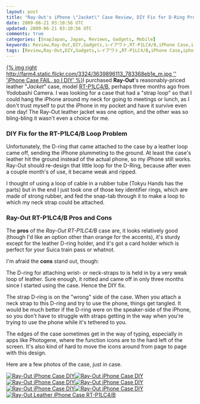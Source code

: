 ```yaml
---           
layout: post
title: "Ray-Out's iPhone \"Jacket\" Case Review, DIY Fix for D-Ring Problem"
date: 2009-06-21 03:10:56 UTC
updated: 2009-06-21 03:10:56 UTC
comments: true
categories: [SnapJapan, Japan, Reviews, Gadgets, Mobile]
keywords: Review,Ray-Out,DIY,Gadgets,レイアウト,RT-P1LC4/B,iPhone Case,iphone
tags: [Review,Ray-Out,DIY,Gadgets,レイアウト,RT-P1LC4/B,iPhone Case,iphone]
---
```

 


[{% img right http://farm4.static.flickr.com/3324/3639896113_783368eb1e_m.jpg '' 'iPhone Case FAIL, so I DIY' %}](http://www.flickr.com/photos/81796435@N00/3639896113 "View 'iPhone Case FAIL, so I DIY' on Flickr.com")I purchased **Ray-Out**'s reasonably-priced leather "_Jacket_" case, model [RT-P1LC4/B](http://www.ray-out.co.jp/products/p1lc4/), perhaps three months ago from Yodobashi Camera. I was looking for a case that had a "strap loop" so that I could hang the iPhone around my neck for going to meetings or lunch, as I don't trust myself to put the iPhone in my pocket and have it survive even one day! The Ray-Out leather jacket was one option, and the other was so bling-bling it wasn't even a choice for me. 




### DIY Fix for the RT-P1LC4/B Loop Problem






Unfortunately, the D-ring that came attached to the case by a leather loop came off, sending the iPhone plummeting to the ground. At least the case's leather hit the ground instead of the actual phone, so my iPhone still works. Ray-Out should re-design that little loop for the D-Ring, because after even a couple month's of use, it became weak and ripped. 




I thought of using a loop of cable in a rubber tube (Tokyu Hands has the parts) but in the end I just took one of those key identifier rings, which are made of strong rubber, and fed the snap-tab through it to make a loop to which my neck strap could be attached. 




### Ray-Out RT-P1LC4/B Pros and Cons






The **pros** of the _Ray-Out RT-P1LC4/B_ case are, it looks relatively good (though I'd like an option other than orange for the accents), it's sturdy except for the leather D-ring holder, and it's got a card holder which is perfect for your Suica train pass or whatnot. 




I'm afraid the **cons** stand out, though: 









The D-ring for attaching wrist- or neck-straps to is held in by a very weak loop of leather. Sure enough, it rotted and came off in only three months since I started using the case. Hence the DIY fix.




The strap D-ring is on the "wrong" side of the case. When you attach a neck strap to this D-ring and try to use the phone, things get tangled. It would be much better if the D-ring were on the speaker-side of the iPhone, so you don't have to struggle with straps getting in the way when you're trying to use the phone while it's tethered to you.




The edges of the case sometimes get in the way of typing, especially in apps like Photogene, where the function icons are to the hard left of the screen. It's also kind of hard to move the icons around from page to page with this design.









Here are a few photos of the case, just in case.




[![Ray-Out iPhone Case DIY](http://farm4.static.flickr.com/3639/3645881200_85c6dd8572_s.jpg)](http://www.flickr.com/photos/81796435@N00/3645881200 "View 'Ray-Out iPhone Case DIY' on Flickr.com")[![Ray-Out iPhone Case DIY](http://farm4.static.flickr.com/3662/3645880398_73e2c82a6b_s.jpg)](http://www.flickr.com/photos/81796435@N00/3645880398 "View 'Ray-Out iPhone Case DIY' on Flickr.com")[![Ray-Out iPhone Case DIY](http://farm4.static.flickr.com/3648/3645071385_6c493e2ef5_s.jpg)](http://www.flickr.com/photos/81796435@N00/3645071385 "View 'Ray-Out iPhone Case DIY' on Flickr.com")[![Ray-Out iPhone Case DIY](http://farm4.static.flickr.com/3343/3645070657_64d0e09e32_s.jpg)](http://www.flickr.com/photos/81796435@N00/3645070657 "View 'Ray-Out iPhone Case DIY' on Flickr.com")[![Ray-Out iPhone Case DIY](http://farm4.static.flickr.com/3601/3645069947_e3e8cea67b_s.jpg)](http://www.flickr.com/photos/81796435@N00/3645069947 "View 'Ray-Out iPhone Case DIY' on Flickr.com")[![Ray-Out iPhone Case DIY](http://farm4.static.flickr.com/3660/3645069155_1fab18c8d8_s.jpg)](http://www.flickr.com/photos/81796435@N00/3645069155 "View 'Ray-Out iPhone Case DIY' on Flickr.com")[![Ray-Out Leather iPhone Case RT-P1LC4/B](http://farm4.static.flickr.com/3652/3645004265_4aba04c36b_s.jpg)](http://www.flickr.com/photos/81796435@N00/3645004265 "View 'Ray-Out Leather iPhone Case RT-P1LC4/B' on Flickr.com")



